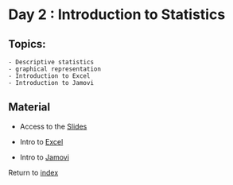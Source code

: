# Day 2 : Introduction to Statistics

## Topics:
    - Descriptive statistics
    - graphical representation
    - Introduction to Excel
    - Introduction to Jamovi

## Material

- Access to the [Slides](https://docs.google.com/presentation/d/1sGyJCuRQtLIVZYmAdwxnmaOTYz4ccBoWBRlSgnIjet4/edit#slide=id.g31aa3c2d41e_0_127)
  
- Intro to [Excel](excel.md)
- Intro to [Jamovi](jamovi.md)


Return to [index](index.md)

